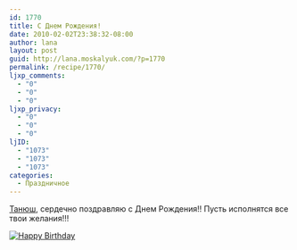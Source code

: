 ```yaml
---
id: 1770
title: С Днем Рождения!
date: 2010-02-02T23:38:32-08:00
author: lana
layout: post
guid: http://lana.moskalyuk.com/?p=1770
permalink: /recipe/1770/
ljxp_comments:
  - "0"
  - "0"
  - "0"
ljxp_privacy:
  - "0"
  - "0"
  - "0"
ljID:
  - "1073"
  - "1073"
  - "1073"
categories:
  - Праздничное
---
```

[Танюш](http://tata-bart.livejournal.com/12736.html), сердечно поздравляю с Днем Рождения!! Пусть исполнятся все твои желания!!!

<a class="flickr-image alignnone" title="Happy Birthday" href="http://www.flickr.com/photos/67405678@N00/4326640215/" target="_blank"><img src="http://farm5.static.flickr.com/4071/4326640215_10354090ea.jpg" alt="Happy Birthday" /></a>